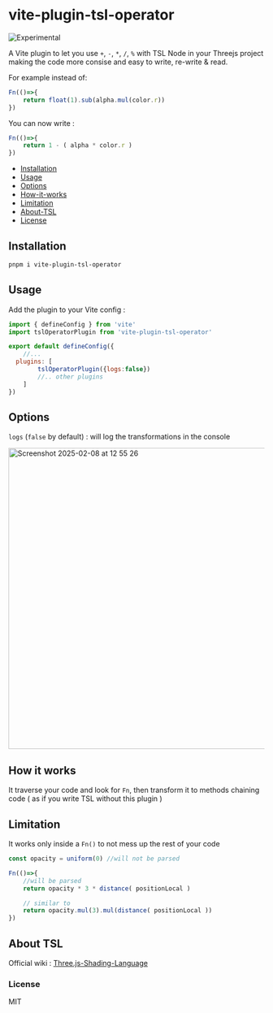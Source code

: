 # vite-plugin-tsl-operator

![Experimental](https://img.shields.io/badge/Experimental-true-orange)

A Vite plugin to let you use `+`, `-`, `*`, `/`, `%` with TSL Node in your Threejs project making the code more consise and easy to write, re-write & read.

For example instead of:

```js
Fn(()=>{
	return float(1).sub(alpha.mul(color.r))
})
```

You can now write : 
```js
Fn(()=>{
	return 1 - ( alpha * color.r )
})
```

- [Installation](#installation)
- [Usage](#usage)
- [Options](#how-it-works)
- [How-it-works](#how-it-works)
- [Limitation](#limitation)
- [About-TSL](#about-tsl)
- [License](#license)

## Installation 

```bash
pnpm i vite-plugin-tsl-operator
```

## Usage 

Add the plugin to your Vite config :
```js
import { defineConfig } from 'vite'
import tslOperatorPlugin from 'vite-plugin-tsl-operator'

export default defineConfig({
	//...
  plugins: [
		tslOperatorPlugin({logs:false})
		//.. other plugins
	]
})
```

## Options

`logs` (`false` by default) : will log the transformations in the console

<img width="593" alt="Screenshot 2025-02-08 at 12 55 26" src="https://github.com/user-attachments/assets/20861ec1-6c75-4d35-87da-61e3ed8a2ba9" />

## How it works

It traverse your code and look for `Fn`, then transform it to methods chaining code ( as if you write TSL without this plugin ) 

## Limitation

It works only inside a `Fn()` to not mess up the rest of your code
```js
const opacity = uniform(0) //will not be parsed

Fn(()=>{
	//will be parsed
	return opacity * 3 * distance( positionLocal ) 

	// similar to
	return opacity.mul(3).mul(distance( positionLocal ))
})
```

## About TSL

Official wiki : [Three.js-Shading-Language](https://github.com/mrdoob/three.js/wiki/Three.js-Shading-Language)

### License

MIT

